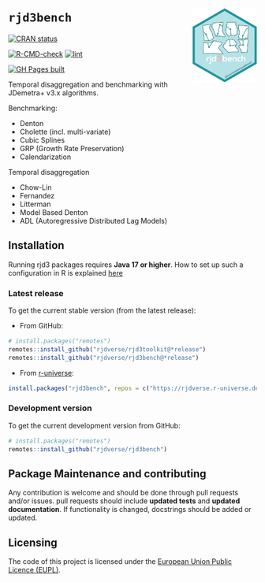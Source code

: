 
<!-- README.md is generated from README.Rmd. Please edit that file -->

# `rjd3bench` <a href="https://rjdverse.github.io/rjd3bench/"><img src="man/figures/logo.png" align="right" height="150" style="float:right; height:150px;"/></a>

<!-- badges: start -->

[![CRAN
status](https://www.r-pkg.org/badges/version/rjd3bench)](https://CRAN.R-project.org/package=rjd3bench)

[![R-CMD-check](https://github.com/rjdverse/rjd3bench/actions/workflows/R-CMD-check.yaml/badge.svg)](https://github.com/rjdverse/rjd3bench/actions/workflows/R-CMD-check.yaml)
[![lint](https://github.com/rjdverse/rjd3bench/actions/workflows/lint.yaml/badge.svg)](https://github.com/rjdverse/rjd3bench/actions/workflows/lint.yaml)

[![GH Pages
built](https://github.com/rjdverse/rjd3bench/actions/workflows/pkgdown.yaml/badge.svg)](https://github.com/rjdverse/rjd3bench/actions/workflows/pkgdown.yaml)
<!-- badges: end -->

Temporal disaggregation and benchmarking with JDemetra+ v3.x algorithms.

Benchmarking:

- Denton
- Cholette (incl. multi-variate)
- Cubic Splines
- GRP (Growth Rate Preservation)
- Calendarization

Temporal disaggregation

- Chow-Lin
- Fernandez
- Litterman
- Model Based Denton
- ADL (Autoregressive Distributed Lag Models)

## Installation

Running rjd3 packages requires **Java 17 or higher**. How to set up such
a configuration in R is explained
[here](https://jdemetra-new-documentation.netlify.app/#Rconfig)

### Latest release

To get the current stable version (from the latest release):

- From GitHub:

``` r
# install.packages("remotes")
remotes::install_github("rjdverse/rjd3toolkit@*release")
remotes::install_github("rjdverse/rjd3bench@*release")
```

- From [r-universe](https://rjdverse.r-universe.dev/rjd3bench):

``` r
install.packages("rjd3bench", repos = c("https://rjdverse.r-universe.dev", "https://cloud.r-project.org"))
```

### Development version

To get the current development version from GitHub:

``` r
# install.packages("remotes")
remotes::install_github("rjdverse/rjd3bench")
```

## Package Maintenance and contributing

Any contribution is welcome and should be done through pull requests
and/or issues. pull requests should include **updated tests** and
**updated documentation**. If functionality is changed, docstrings
should be added or updated.

## Licensing

The code of this project is licensed under the [European Union Public
Licence
(EUPL)](https://joinup.ec.europa.eu/collection/eupl/eupl-text-eupl-12).
